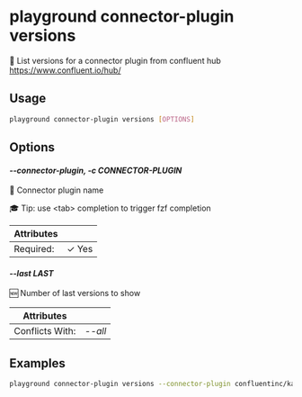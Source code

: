 # playground connector-plugin versions

💯 List versions for a connector plugin from confluent hub https://www.confluent.io/hub/

## Usage

```bash
playground connector-plugin versions [OPTIONS]
```

## Options

#### *--connector-plugin, -c CONNECTOR-PLUGIN*

🔌 Connector plugin name  
  
🎓 Tip: use \<tab\> completion to trigger fzf completion

| Attributes      | &nbsp;
|-----------------|-------------
| Required:       | ✓ Yes

#### *--last LAST*

🆕 Number of last versions to show

| Attributes      | &nbsp;
|-----------------|-------------
| Conflicts With: | *--all*

## Examples

```bash
playground connector-plugin versions --connector-plugin confluentinc/kafka-connect-s3

```


